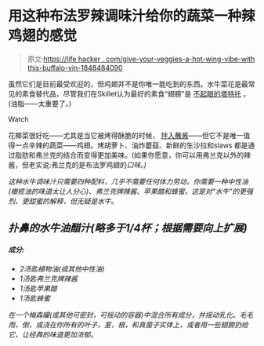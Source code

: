 # 用这种布法罗辣调味汁给你的蔬菜一种辣鸡翅的感觉

> 原文:[https://life hacker . com/give-your-veggies-a-hot-wing-vibe-with this-buffalo-vin-1848484090](https://lifehacker.com/give-your-veggies-a-hot-wing-vibe-with-this-buffalo-vin-1848484090)

虽然它们是目前最受欢迎的，但鸡翅并不是你唯一能吃到的东西。水牛菜花是最常见的素食替代品，尽管我们在Skillet认为最好的素食“翅膀”是 [不起眼的塔特托](https://lifehacker.com/the-best-vegan-buffalo-wings-are-just-tater-tots-1846508364) 。(油脂——太重要了。)

Watch

花椰菜很好吃——尤其是当它被烤得酥脆的时候， [拌入蘸酱](https://lifehacker.com/make-this-buffalo-cauliflower-dip-for-super-bowl-sunday-1832245628)——但它不是唯一值得一点辛辣的蔬菜——鸡翅。烤胡萝卜、油炸蘑菇、新鲜的生沙拉和slaws 都是通过脂肪和弗兰克的结合而变得更加美味。(如果你愿意，你可以用弗兰克以外的辣酱，但老实说:弗兰克的是布法罗鸡翅的*口味。)*

*这种水牛调味汁只需要四种配料，几乎不需要任何体力劳动。你需要一种中性油(橄榄油的味道太让人分心)、弗兰克牌辣酱、苹果醋和蜂蜜。这是对“水牛”的更强烈、更甜蜜的解释，但无疑是水牛。*

## *扑鼻的水牛油醋汁(略多于1/4杯；根据需要向上扩展)*

#### *成分:*

*   *2汤匙植物油(或其他中性油)*
*   *1汤匙弗兰克牌辣酱*
*   *1汤匙苹果醋*
*   *1汤匙蜂蜜*

*在一个梅森罐(或其他可密封，可摇动的容器)中混合所有成分，并摇动乳化。毛毛雨，倒，或浇在你所有的叶子，茎，根，和真菌子实体上，或者用一些翅膀扔给它，让经典的味道更加浓郁。*